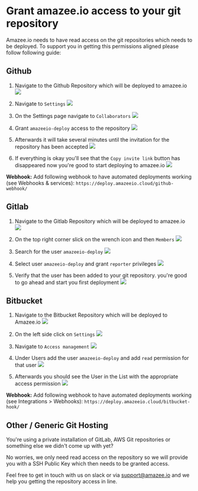 # Grant amazee.io access to your git repository

Amazee.io needs to have read access on the git repositories which needs to be deployed. To support you in getting this permissions aligned please follow following guide:

<!-- toc -->

## Github

1. Navigate to the Github Repository which will be deployed to amazee.io
  ![](giving-access/github1.png)

2. Navigate to `Settings`
  ![](giving-access/github2.png)

3. On the Settings page navigate to `Collaborators`
  ![](giving-access/github3.png)

4. Grant `amazeeio-deploy` access to the repository
  ![](giving-access/github4.png)

5. Afterwards it will take several minutes until the invitation for the repository has been accepted
  ![](giving-access/github5.png)

6. If everything is okay you'll see that the `Copy invite link` button has disappeared now you're good to start deploying to amazee.io
![](giving-access/github6.png)

**Webhook:** Add following webhook to have automated deployments working (see Webhooks & services): `https://deploy.amazeeio.cloud/github-webhook/`
## Gitlab
1. Navigate to the Gitlab Repository which will be deployed to amazee.io
  ![](giving-access/gitlab1.png)

2. On the top right corner slick on the wrench icon and then `Members`
  ![](giving-access/gitlab2.png)

3. Search for the user `amazeeio-deploy`
  ![](giving-access/gitlab4.png)

4. Select user `amazeeio-deploy` and grant `reporter` privileges
  ![](giving-access/gitlab5.png)

5. Verify that the user has been added to your git repository. you're good to go ahead and start you first deployment
  ![](giving-access/gitlab6.png)

## Bitbucket
1. Navigate to the Bitbucket Repository which will be deployed to Amazee.io
  ![](giving-access/bitbucket1.png)

2. On the left side click on `Settings`
  ![](giving-access/bitbucket2.png)

3. Navigate to `Access management`
![](giving-access/bitbucket3.png)

4. Under Users add the user `amazeeio-deploy` and add `read` permission for that user
![](giving-access/bitbucket4.png)

5. Afterwards you should see the User in the List with the appropriate access permission
![](giving-access/bitbucket5.png)

**Webhook:** Add following webhook to have automated deployments working (see Integrations > Webhooks): `https://deploy.amazeeio.cloud/bitbucket-hook/`
## Other / Generic Git Hosting
You're using a private installation of GitLab, AWS Git repositories or something else we didn't come up with yet?

No worries, we only need read access on the repository so we will provide you with a SSH Public Key which then needs to be granted access.

Feel free to get in touch with us on slack or via [support@amazee.io](mailto:support@amazee.io) and we help you getting the repository access in line.
